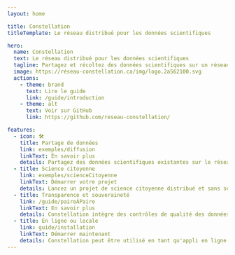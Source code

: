 ```yaml
---
layout: home

title: Constellation
titleTemplate: Le réseau distribué pour les données scientifiques

hero:
  name: Constellation
  text: Le réseau distribué pour les données scientifiques
  tagline: Partagez et récoltez des données scientifiques sur un réseau ouvert de paire à paire, tout en favorisant la transparence et la souveraineté des données.
  image: https://réseau-constellation.ca/img/logo.2a562100.svg
  actions:
    - theme: brand
      text: Lire le guide
      link: /guide/introduction
    - theme: alt
      text: Voir sur GitHub
      link: https://github.com/reseau-constellation/

features:
  - icon: 🛠️
    title: Partage de données
    link: exemples/diffusion
    linkText: En savoir plus
    details: Partagez des données scientifiques existantes sur le réseau Constellation. Vous pouvez automatiser l'importation de LibreOffice, Excel ou autre.
  - title: Science citoyenne
    link: exemples/scienceCitoyenne
    linkText: Démarrer votre projet
    details: Lancez un projet de science citoyenne distribué et sans serveur central. Les données demeureront sur les dispositifs de vos utilisatrices et utilisateurs.
  - title: Transparence et souveraineté
    link: /guide/paireÀPaire
    linkText: En savoir plus
    details: Constellation intègre des contrôles de qualité des données, tout en gardant une structure distribuée qui protège la souveraineté et l'accès aux données à long terme.
  - title: En ligne ou locale
    link: guide/installation
    linkText: Démarrer maintenant
    details: Constellation peut être utilisé en tant qu'appli en ligne ou bien en tant que logiciel installable sur votre ordinateur.
---
```


